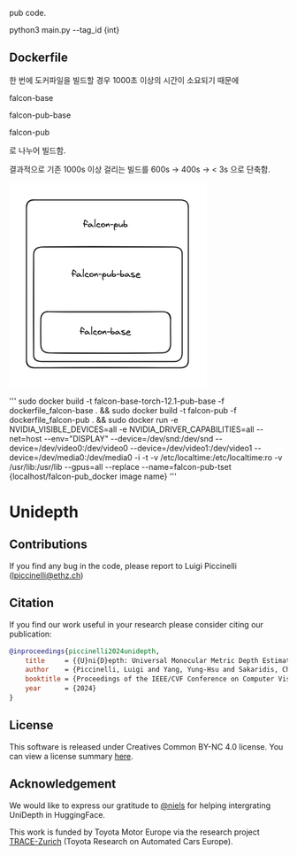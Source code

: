 pub code.

python3 main.py --tag_id {int}


## Dockerfile

한 번에 도커파일을 빌드할 경우 1000초 이상의 시간이 소요되기 때문에

falcon-base

falcon-pub-base

falcon-pub

로 나누어 빌드함.

결과적으로 기존 1000s 이상 걸리는 빌드를 600s -> 400s ->  < 3s 으로 단축함.

![poster](../falcon-dockerfile.png)











'''
sudo docker build -t falcon-base-torch-12.1-pub-base -f dockerfile_falcon-base . && sudo docker build -t falcon-pub -f dockerfile_falcon-pub . && sudo docker run -e NVIDIA_VISIBLE_DEVICES=all -e NVIDIA_DRIVER_CAPABILITIES=all --net=host --env="DISPLAY" --device=/dev/snd:/dev/snd --device=/dev/video0:/dev/video0 --device=/dev/video1:/dev/video1 --device=/dev/media0:/dev/media0 -i -t -v /etc/localtime:/etc/localtime:ro -v /usr/lib:/usr/lib --gpus=all --replace --name=falcon-pub-tset {localhost/falcon-pub_docker image name}
'''







# Unidepth

## Contributions

If you find any bug in the code, please report to Luigi Piccinelli (lpiccinelli@ethz.ch)


## Citation

If you find our work useful in your research please consider citing our publication:
```bibtex
@inproceedings{piccinelli2024unidepth,
    title     = {{U}ni{D}epth: Universal Monocular Metric Depth Estimation},
    author    = {Piccinelli, Luigi and Yang, Yung-Hsu and Sakaridis, Christos and Segu, Mattia and Li, Siyuan and Van Gool, Luc and Yu, Fisher},
    booktitle = {Proceedings of the IEEE/CVF Conference on Computer Vision and Pattern Recognition (CVPR)},
    year      = {2024}
}
```


## License

This software is released under Creatives Common BY-NC 4.0 license. You can view a license summary [here](LICENSE).


## Acknowledgement

We would like to express our gratitude to [@niels](https://huggingface.co/nielsr) for helping intergrating UniDepth in HuggingFace.

This work is funded by Toyota Motor Europe via the research project [TRACE-Zurich](https://trace.ethz.ch) (Toyota Research on Automated Cars Europe).

